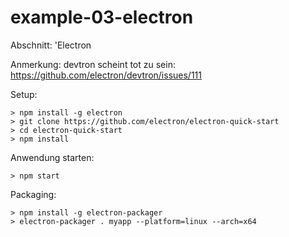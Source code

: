 # example-03-electron

Abschnitt: 'Electron

Anmerkung: devtron scheint tot zu sein:
https://github.com/electron/devtron/issues/111

Setup:

    > npm install -g electron
    > git clone https://github.com/electron/electron-quick-start
    > cd electron-quick-start
    > npm install

Anwendung starten:

    > npm start

Packaging:

    > npm install -g electron-packager
    > electron-packager . myapp --platform=linux --arch=x64

